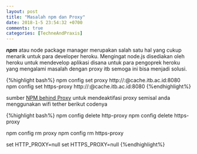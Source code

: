 ```yaml
---
layout: post
title: "Masalah npm dan Proxy"
date: 2018-1-5 23:54:32 +0700
comments: true
categories: [TechneAndPraxis]
---
```


***npm*** atau node package manager merupakan salah satu hal yang cukup menarik untuk para developer heroku. Mengingat node.js disediakan oleh heroku untuk mendevelop aplikasi disana untuk para pengoprek heroku yang mengalami masalah dengan proxy itb semoga ini bisa menjadi solusi.

{%highlight bash%}
npm config set proxy http://<username>:<password>@cache.itb.ac.id:8080
npm config set https-proxy http://<username>:<password>@cache.itb.ac.id:8080
{%endhighlight%}

sumber [NPM behind Proxy](https://forum.freecodecamp.org/t/npm-behind-a-proxy-server/19386)
untuk mendeaktifasi proxy semisal anda menggunakan wifi tether berikut codenya

{%highlight bash%}
npm config delete http-proxy
npm config delete https-proxy

npm config rm proxy
npm config rm https-proxy

set HTTP_PROXY=null
set HTTPS_PROXY=null
{%endhighlight%}
